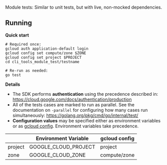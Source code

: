 Module tests: Similar to unit tests, but with live, non-mocked dependencies.

## Running

**Quick start**

```shell script
# Required once:
gcloud auth application-default login
gcloud config set compute/zone $ZONE
gcloud config set project $PROJECT
cd cli_tools_module_test/testname

# Re-run as needed:
go test
```

**Details**

- The SDK performs **authentication** using the precedence
described in: https://cloud.google.com/docs/authentication/production
- All of the tests cases are marked to run as parallel. See the documentation
on `-parallel` for configuring how many cases run simultaneously:
https://golang.org/pkg/cmd/go/internal/test/
- **Configuration values** may be specified either as environment variables or
as [gcloud config](https://cloud.google.com/sdk/gcloud/reference/config/set).
Environment variables take precedence.


|         | Environment Variable   | gcloud config |
|---------|------------------------|---------------|
| project | GOOGLE\_CLOUD\_PROJECT | project       |
| zone    | GOOGLE\_CLOUD\_ZONE    | compute/zone  |
